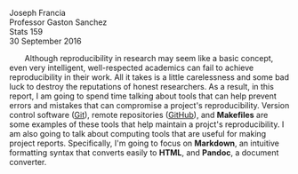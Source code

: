 Joseph Francia  
Professor Gaston Sanchez  
Stats 159  
30 September 2016

&nbsp;&nbsp;&nbsp;&nbsp;&nbsp;&nbsp; Although 
reproducibility in research may seem like a basic concept, even very intelligent, well-respected academics can fail to achieve reproducibility in their work. All it takes is a little carelessness and some bad luck to destroy the reputations of honest researchers. As a result, in this report, I am going to spend time talking about tools that can help prevent errors and mistakes that can compromise a project's reproducibility. 
Version control software ([Git](https://git-scm.com/)), remote repositories ([GitHub](http://github.com)), and **Makefiles** are some examples of these tools that help maintain a projct's reproducibility. I am also going to talk about computing tools that are useful for making project reports. Specifically, I'm going to focus on   **Markdown**, an intuitive formatting syntax that converts easily to **HTML**, and **Pandoc**, a document converter. 
 